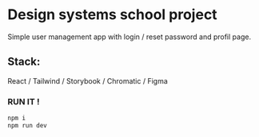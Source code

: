 # Design systems school project

Simple user management app with login / reset password and profil page. 

## Stack:

React / Tailwind / Storybook / Chromatic / Figma

### RUN IT !
```bash
npm i
npm run dev
```
